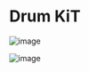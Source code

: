 # Drum KiT







![image](https://github.com/user-attachments/assets/be75a35c-d65d-4cc1-b710-437efd6b86bf)



















![image](https://github.com/user-attachments/assets/cd03ec0d-776a-43f3-9b74-329d1747cee9)















